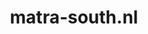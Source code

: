 ---
layout: post
title:  "matra-south.nl"
internal_url:  "/dutchgov/matra-south.nl.html"
subdomains_count: 2
all_subdomains_count: 2
urls_count: 2
ssl_rank: 0
http_rank: 25
url_link: /data/matra-south.nl/urls.txt
all_subdomains_link: /data/matra-south.nl/all_subdomains.txt
subdomains_link: /data/matra-south.nl/subdomains.txt
categories: dutchgov
---